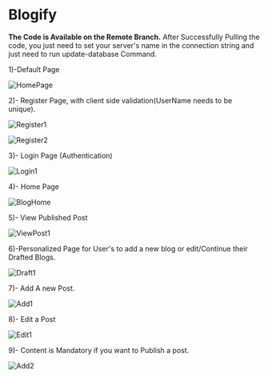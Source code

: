 # Blogify

**The Code is Available on the Remote Branch.**
After Successfully Pulling the code, you just need to set your server's name in the connection string and just need to run update-database Command.

1)-Default Page

![HomePage](https://github.com/harsh-dwivedi07/Blogify/assets/84399182/7ed5888d-01b6-4c63-99b8-a9d1910e562b)

2)- Register Page, with client side validation(UserName needs to be unique).

![Register1](https://github.com/harsh-dwivedi07/Blogify/assets/84399182/de360707-0890-4797-8f41-c619f2a2cd97)


![Register2](https://github.com/harsh-dwivedi07/Blogify/assets/84399182/9f5a13a6-168c-4476-8c98-9b8c5403fc94)

3)- Login Page (Authentication)

![Login1](https://github.com/harsh-dwivedi07/Blogify/assets/84399182/2e512c19-6ee0-42ee-9871-783b64670457)

4)- Home Page

![BlogHome](https://github.com/harsh-dwivedi07/Blogify/assets/84399182/7610145c-e2c5-4404-83b8-5b460e6f5898)


5)- View Published Post

![ViewPost1](https://github.com/harsh-dwivedi07/Blogify/assets/84399182/961e9b6a-90e7-4a7e-ac94-275b53883f2c)


6)-Personalized Page for User's to add a new blog or edit/Continue their Drafted Blogs.

![Draft1](https://github.com/harsh-dwivedi07/Blogify/assets/84399182/1b7b484b-5b3a-459d-b414-433a5ab09f28)

7)- Add A new Post.

![Add1](https://github.com/harsh-dwivedi07/Blogify/assets/84399182/771fd665-7410-4f71-9a5d-060de277de31)

8)- Edit a Post

![Edit1](https://github.com/harsh-dwivedi07/Blogify/assets/84399182/84f0a4bc-4161-4659-91d3-e25487abcdfa)

9)- Content is Mandatory if you want to Publish a post.

![Add2](https://github.com/harsh-dwivedi07/Blogify/assets/84399182/8822e4b9-1191-45a8-9447-710e8d217b55)






